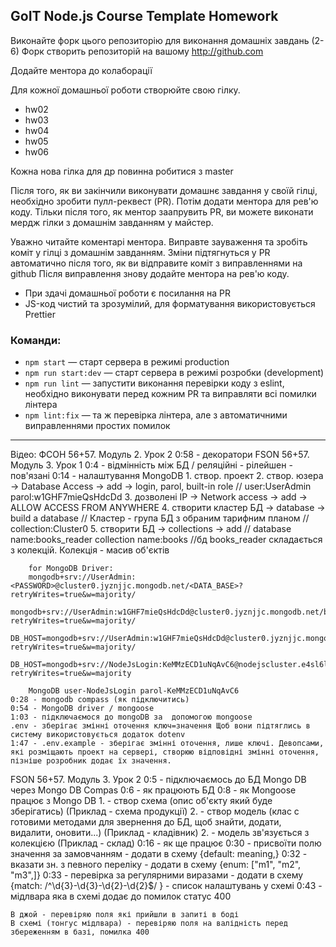 ## GoIT Node.js Course Template Homework

Виконайте форк цього репозиторію для виконання домашніх завдань (2-6)
Форк створить репозиторій на вашому http://github.com

Додайте ментора до колаборації

Для кожної домашньої роботи створюйте свою гілку.

- hw02
- hw03
- hw04
- hw05
- hw06

Кожна нова гілка для др повинна робитися з master

Після того, як ви закінчили виконувати домашнє завдання у своїй гілці, необхідно зробити пулл-реквест (PR). Потім додати ментора для рев'ю коду. Тільки після того, як ментор заапрувить PR, ви можете виконати мердж гілки з домашнім завданням у майстер.

Уважно читайте коментарі ментора. Виправте зауваження та зробіть коміт у гілці з домашнім завданням. Зміни підтягнуться у PR автоматично після того, як ви відправите коміт з виправленнями на github
Після виправлення знову додайте ментора на рев'ю коду.

- При здачі домашньої роботи є посилання на PR
- JS-код чистий та зрозумілий, для форматування використовується Prettier

### Команди:

- `npm start` &mdash; старт сервера в режимі production
- `npm run start:dev` &mdash; старт сервера в режимі розробки (development)
- `npm run lint` &mdash; запустити виконання перевірки коду з eslint, необхідно виконувати перед кожним PR та виправляти всі помилки лінтера
- `npm lint:fix` &mdash; та ж перевірка лінтера, але з автоматичними виправленнями простих помилок

***
Відео:
ФСОН 56+57. Модуль 2. Урок 2
    0:58 - декоратори
FSON 56+57. Модуль 3. Урок 1
    0:4 - відмінність між БД
    / реляційні - рілейшен - пов'язані
    0:14 - налаштування MongoDB
        1. створ. проект
        2. створ. юзера -> Database Access -> add -> login, parol, built-in role // user:UserAdmin parol:w1GHF7mieQsHdcDd
        3. дозволені IP -> Network access -> add -> ALLOW ACCESS FROM ANYWHERE
        4. створити кластер БД -> database -> build a database // Кластер - група БД з обраним тарифним планом // collection:Cluster0
        5. створити БД -> collections -> add // database name:books_reader collection name:books
        //бд books_reader складається з колекцій. Колекція - масив об'єктів

        for MongoDB Driver:
        mongodb+srv://UserAdmin:<PASSWORD>@cluster0.jyznjjc.mongodb.net/<DATA_BASE>?retryWrites=true&w=majority/
        mongodb+srv://UserAdmin:w1GHF7mieQsHdcDd@cluster0.jyznjjc.mongodb.net/books_reader?retryWrites=true&w=majority/
        DB_HOST=mongodb+srv://UserAdmin:w1GHF7mieQsHdcDd@cluster0.jyznjjc.mongodb.net/books_reader?retryWrites=true&w=majority/
        DB_HOST=mongodb+srv://NodeJsLogin:KeMMzECD1uNqAvC6@nodejscluster.e4sl6l7.mongodb.net/contacts_db?retryWrites=true&w=majority

        MongoDB user-NodeJsLogin parol-KeMMzECD1uNqAvC6
    0:28 - mongodb compass (як підключитись)
    0:54 - MongoDB driver / mongoose
    1:03 - підключаємося до mongoDB за  допомогою mongoose
    .env - зберігає змінні оточення ключ=значення Щоб вони підтяглись в систему використовується додаток dotenv 
    1:47 - .env.example - зберігає змінні оточення, лише ключі. Девопсами, які розміщають проект на сервері, створюю відповідні змінні оточення, пізніше розробник додає їх значення.
FSON 56+57. Модуль 3. Урок 2
    0:5 - підключаємось до БД Mongo DB через Mongo DB Compas 
    0:6 - як працюють БД
    0:8 - як Mongoose працює з Mongo DB
        1. - створ схема (опис об'єкту який буде зберігатись) (Приклад - схема продукції)
        2. - створ модель (клас с готовими методами для звернення до БД, щоб знайти, додати, видалити, оновити...) (Приклад - кладівник)
        2. - модель зв'язується з колекцією (Приклад - склад)
    0:16 - як ще працює
    0:30 - присвоїти полю значення за замовчанням - додати в схему {default: meaning,}
    0:32 - вказати зн. з певного переліку - додати в схему {enum: ["m1", "m2", "m3",]}
    0:33 - перевірка за регулярними виразами  - додати в схему {match: /^\d{3}-\d{3}-\d{2}-\d{2}$/ }
     - список налаштувань у схемі
    0:43 - мідлвара яка в схемі додає до помилок статус 400


    В джой - перевіряю поля які прийшли в запиті в боді
    В схемі (тонгус мідлвара) - перевіряю поля на валідність перед збереженням в базі, помилка 400
